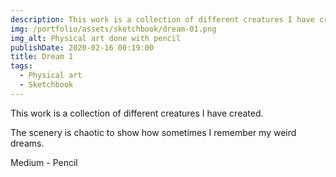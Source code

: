 ```yaml
---
description: This work is a collection of different creatures I have created.
img: /portfolio/assets/sketchbook/dream-01.png
img_alt: Physical art done with pencil
publishDate: 2020-02-16 00:19:00
title: Dream 1
tags:
  - Physical art
  - Sketchbook
---
```


This work is a collection of different creatures I have created.

The scenery is chaotic to show how sometimes I remember my weird dreams.

Medium - Pencil
